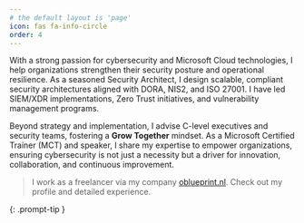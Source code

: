 ```yaml
---
# the default layout is 'page'
icon: fas fa-info-circle
order: 4
---
```


With a strong passion for cybersecurity and Microsoft Cloud technologies, I help organizations strengthen their security posture and operational resilience. As a seasoned Security Architect, I design scalable, compliant security architectures aligned with DORA, NIS2, and ISO 27001. I have led SIEM/XDR implementations, Zero Trust initiatives, and vulnerability management programs.

Beyond strategy and implementation, I advise C-level executives and security teams, fostering a **Grow Together** mindset. As a Microsoft Certified Trainer (MCT) and speaker, I share my expertise to empower organizations, ensuring cybersecurity is not just a necessity but a driver for innovation, collaboration, and continuous improvement.

> I work as a freelancer via my company [oblueprint.nl](https://oblueprint.nl). Check out my profile and detailed experience.

{: .prompt-tip }
